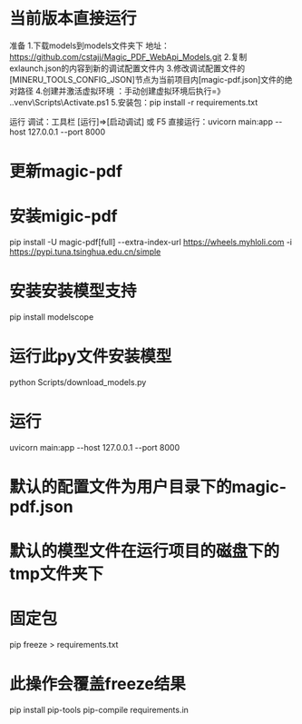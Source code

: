 # 当前版本直接运行
准备
1.下载models到models文件夹下 地址：https://github.com/cstajj/Magic_PDF_WebApi_Models.git
2.复制exlaunch.json的内容到新的调试配置文件内
3.修改调试配置文件的[MINERU_TOOLS_CONFIG_JSON]节点为当前项目内[magic-pdf.json]文件的绝对路径
4.创建并激活虚拟环境 ：手动创建虚拟环境后执行=》 .\.venv\Scripts\Activate.ps1
5.安装包：pip install -r requirements.txt 

运行
调试：工具栏 [运行]=>[启动调试] 或 F5
直接运行：uvicorn main:app --host 127.0.0.1 --port 8000


# 更新magic-pdf
# 安装migic-pdf
pip install -U magic-pdf[full] --extra-index-url https://wheels.myhloli.com -i https://pypi.tuna.tsinghua.edu.cn/simple
# 安装安装模型支持
pip install modelscope
# 运行此py文件安装模型
python Scripts/download_models.py
# 运行
uvicorn main:app --host 127.0.0.1 --port 8000
# 默认的配置文件为用户目录下的magic-pdf.json
# 默认的模型文件在运行项目的磁盘下的tmp文件夹下
# 固定包
pip freeze > requirements.txt

# 此操作会覆盖freeze结果
pip install pip-tools
pip-compile requirements.in 


